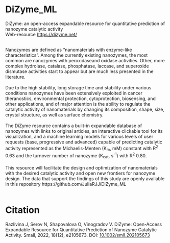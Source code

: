 # DiZyme_ML
DiZyme: an open-access expandable resource for quantitative prediction of nanozyme catalytic activity <br>
Web-resource https://dizyme.net/
<div>&nbsp;</div>
Nanozymes are defined as “nanomaterials with enzyme-like characteristics”. Among the currently existing nanozymes, the most common are nanozymes with peroxidaseand oxidase activities. Other, more complex hydrolase, catalase,  phosphatase,  laccase,  and superoxide dismutase  activities start to appear but are much less presented in the literature.
        <div>&nbsp;</div>
Due to the high stability, long storage time and stability under various conditions nanozymes have been extensively exploited in cancer theranostics, environmental protection, cytoprotection, biosensing, and other applications, and of major attention is the ability to regulate the catalytic activity of nanomaterials by changing its composition, shape, size, crystal structure, as well as surface chemistry.
        <div>&nbsp;</div>
The DiZyme resource contains a built-in expandable database of nanozymes with links to original articles, an interactive clickable tool for its visualization, and a machine learning models for various levels of user requests (base, progressive and advanced) capable of predicting catalytic activity represented as the Michaelis-Menten (K<sub>m</sub>, mM) constant with R<sup>2</sup> 0.63 and the turnover number of nanozyme (K<sub>cat</sub>, s<sup>-1</sup>) with R<sup>2</sup> 0.80.
        <div>&nbsp;</div>
This resource will facilitate the design and optimization of nanomaterials with the desired catalytic activity and open new frontiers for nanozyme design. The data that support the findings of this study are openly available in this repository https://github.com/JuliaRJJ/DiZyme_ML
        <div>&nbsp;</div>

# Citation
Razlivina J, Serov N, Shapovalova O, Vinogradov V. DiZyme: Open-Access Expandable Resource for Quantitative Prediction of Nanozyme Catalytic Activity. Small, 2022, 18(12), e2105673. DOI: <a href="https://doi.org/10.1002/smll.202105673">10.1002/smll.202105673</a>
